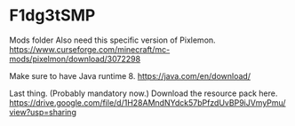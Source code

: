 # F1dg3tSMP
Mods folder
Also need this specific version of Pixlemon.
https://www.curseforge.com/minecraft/mc-mods/pixelmon/download/3072298

Make sure to have Java runtime 8.
https://java.com/en/download/

Last thing. (Probably mandatory now.)
Download the resource pack here.
https://drive.google.com/file/d/1H28AMndNYdck57bPfzdUvBP9iJVmyPmu/view?usp=sharing
